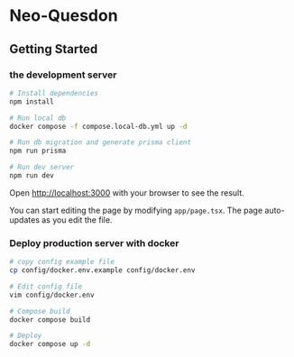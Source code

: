 # Neo-Quesdon

## Getting Started

### the development server

```bash
# Install dependencies
npm install

# Run local db
docker compose -f compose.local-db.yml up -d

# Run db migration and generate prisma client
npm run prisma

# Run dev server
npm run dev
```

Open [http://localhost:3000](http://localhost:3000) with your browser to see the result.

You can start editing the page by modifying `app/page.tsx`. The page auto-updates as you edit the file.


### Deploy production server with docker

```bash
# copy config example file
cp config/docker.env.example config/docker.env

# Edit config file
vim config/docker.env

# Compose build
docker compose build

# Deploy
docker compose up -d
```

